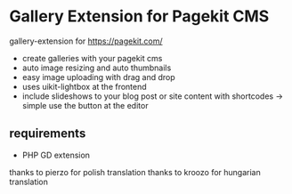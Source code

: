 # Gallery Extension for Pagekit CMS

gallery-extension for https://pagekit.com/ 

- create galleries with your pagekit cms
- auto image resizing and auto thumbnails
- easy image uploading with drag and drop
- uses uikit-lightbox at the frontend
- include slideshows to your blog post or site content with shortcodes -> simple use the button at the editor

## requirements
- PHP GD extension

thanks to pierzo for polish translation
thanks to kroozo for hungarian translation
